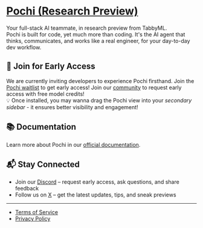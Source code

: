 # [Pochi (Research Preview)](https://www.getpochi.com/)

Your full-stack AI teammate, in research preview from TabbyML.  
Pochi is built for code, yet much more than coding. It's the AI agent that thinks, communicates, and works like a real engineer, for your day-to-day dev workflow.

## 🚀 Join for Early Access

We are currently inviting developers to experience Pochi firsthand. Join the [Pochi waitlist](https://www.tabbyml.com/agent) to get early access! Join our [community](https://discord.gg/tWF66yr8NQ) to request early access with free model credits!  
💡 Once installed, you may wanna drag the Pochi view into your _secondary sidebar_ - it ensures better visibility and engagement!

## 📚 Documentation

Learn more about Pochi in our [official documentation](https://docs.getpochi.com/).

## 📬 Stay Connected

- Join our [Discord](https://discord.gg/tWF66yr8NQ) – request early access, ask questions, and share feedback
- Follow us on [X](https://x.com/getpochi) – get the latest updates, tips, and sneak previews

---

- [Terms of Service](https://www.getpochi.com/term-of-service)
- [Privacy Policy](https://www.getpochi.com/privacy-policy)
